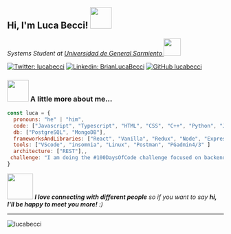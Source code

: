 <h2> Hi, I'm Luca Becci! <img src="https://media.giphy.com/media/3o7btYzX9GycbDy7bW/giphy.gif" width="50"></h2>
<p><em>Systems Student at <a href="https://www.ungs.edu.ar/">Universidad de General Sarmiento </a><img src="https://media.giphy.com/media/L1387vXiRQhD8lmzmD/giphy.gif" width="40">
</em></p>

[![Twitter: lucabecci](https://img.shields.io/twitter/follow/lucabecci?style=social)](https://twitter.com/lucabecci)
[![Linkedin: BrianLucaBecci](https://img.shields.io/badge/-BrianLucaBecci-blue?style=flat-square&logo=Linkedin&logoColor=white&link=https://www.linkedin.com/in/thaianebraga/)](https://www.linkedin.com/in/brianlucabecci/)
[![GitHub lucabecci](https://img.shields.io/github/followers/lucabecci?label=follow&style=social)](https://github.com/lucabecci)


### <img src="https://media.giphy.com/media/VgCDAzcKvsR6OM0uWg/giphy.gif" width="50"> A little more about me...  

```javascript
const luca = {
  pronouns: "he" | "him",
  code: ["Javascript", "Typescript", "HTML", "CSS", "C++", "Python", "Java"],
  db: ["PostgreSQL", "MongoDB"],
  frameworksAndLibraries: ["React", "Vanilla", "Redux", "Node", "Express", "Sequelize", "Jest", "Docker", "Mongoose"],
  tools: ["VScode", "insomnia", "Linux", "Postman", "PGadmin4/3" ]
  architecture: ["REST"],,
 challenge: "I am doing the #100DaysOfCode challenge focused on backend with typescript and javascript"
}
```
<img src="https://media.giphy.com/media/LnQjpWaON8nhr21vNW/giphy.gif" width="60"> <em><b>I love connecting with different people</b> so if you want to say <b>hi, I'll be happy to meet you more!</b> :)</em>

---
<p><img align="left" src="https://github-readme-stats.vercel.app/api/top-langs/?username=lucabecci&layout=compact" alt="lucabecci" /></p>
